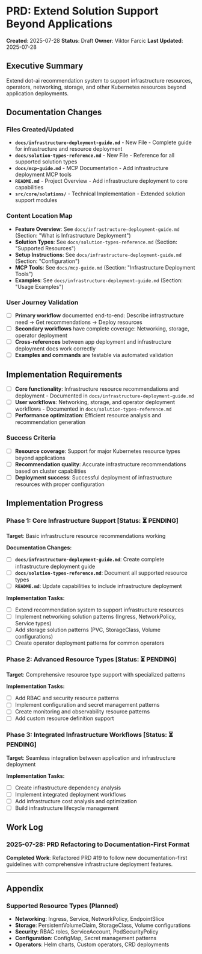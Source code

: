 # PRD: Extend Solution Support Beyond Applications

**Created**: 2025-07-28
**Status**: Draft
**Owner**: Viktor Farcic
**Last Updated**: 2025-07-28

## Executive Summary
Extend dot-ai recommendation system to support infrastructure resources, operators, networking, storage, and other Kubernetes resources beyond application deployments.

## Documentation Changes

### Files Created/Updated
- **`docs/infrastructure-deployment-guide.md`** - New File - Complete guide for infrastructure and resource deployment
- **`docs/solution-types-reference.md`** - New File - Reference for all supported solution types
- **`docs/mcp-guide.md`** - MCP Documentation - Add infrastructure deployment MCP tools
- **`README.md`** - Project Overview - Add infrastructure deployment to core capabilities
- **`src/core/solutions/`** - Technical Implementation - Extended solution support modules

### Content Location Map
- **Feature Overview**: See `docs/infrastructure-deployment-guide.md` (Section: "What is Infrastructure Deployment")
- **Solution Types**: See `docs/solution-types-reference.md` (Section: "Supported Resources")
- **Setup Instructions**: See `docs/infrastructure-deployment-guide.md` (Section: "Configuration")
- **MCP Tools**: See `docs/mcp-guide.md` (Section: "Infrastructure Deployment Tools")
- **Examples**: See `docs/infrastructure-deployment-guide.md` (Section: "Usage Examples")

### User Journey Validation
- [ ] **Primary workflow** documented end-to-end: Describe infrastructure need → Get recommendations → Deploy resources
- [ ] **Secondary workflows** have complete coverage: Networking, storage, operator deployment
- [ ] **Cross-references** between app deployment and infrastructure deployment docs work correctly
- [ ] **Examples and commands** are testable via automated validation

## Implementation Requirements
- [ ] **Core functionality**: Infrastructure resource recommendations and deployment - Documented in `docs/infrastructure-deployment-guide.md`
- [ ] **User workflows**: Networking, storage, and operator deployment workflows - Documented in `docs/solution-types-reference.md`
- [ ] **Performance optimization**: Efficient resource analysis and recommendation generation

### Success Criteria
- [ ] **Resource coverage**: Support for major Kubernetes resource types beyond applications
- [ ] **Recommendation quality**: Accurate infrastructure recommendations based on cluster capabilities
- [ ] **Deployment success**: Successful deployment of infrastructure resources with proper configuration

## Implementation Progress

### Phase 1: Core Infrastructure Support [Status: ⏳ PENDING]
**Target**: Basic infrastructure resource recommendations working

**Documentation Changes:**
- [ ] **`docs/infrastructure-deployment-guide.md`**: Create complete infrastructure deployment guide
- [ ] **`docs/solution-types-reference.md`**: Document all supported resource types
- [ ] **`README.md`**: Update capabilities to include infrastructure deployment

**Implementation Tasks:**
- [ ] Extend recommendation system to support infrastructure resources
- [ ] Implement networking solution patterns (Ingress, NetworkPolicy, Service types)
- [ ] Add storage solution patterns (PVC, StorageClass, Volume configurations)
- [ ] Create operator deployment patterns for common operators

### Phase 2: Advanced Resource Types [Status: ⏳ PENDING]
**Target**: Comprehensive resource type support with specialized patterns

**Implementation Tasks:**
- [ ] Add RBAC and security resource patterns
- [ ] Implement configuration and secret management patterns
- [ ] Create monitoring and observability resource patterns
- [ ] Add custom resource definition support

### Phase 3: Integrated Infrastructure Workflows [Status: ⏳ PENDING]
**Target**: Seamless integration between application and infrastructure deployment

**Implementation Tasks:**
- [ ] Create infrastructure dependency analysis
- [ ] Implement integrated deployment workflows
- [ ] Add infrastructure cost analysis and optimization
- [ ] Build infrastructure lifecycle management

## Work Log

### 2025-07-28: PRD Refactoring to Documentation-First Format
**Completed Work**: Refactored PRD #19 to follow new documentation-first guidelines with comprehensive infrastructure deployment features.

---

## Appendix

### Supported Resource Types (Planned)
- **Networking**: Ingress, Service, NetworkPolicy, EndpointSlice
- **Storage**: PersistentVolumeClaim, StorageClass, Volume configurations  
- **Security**: RBAC roles, ServiceAccount, PodSecurityPolicy
- **Configuration**: ConfigMap, Secret management patterns
- **Operators**: Helm charts, Custom operators, CRD deployments